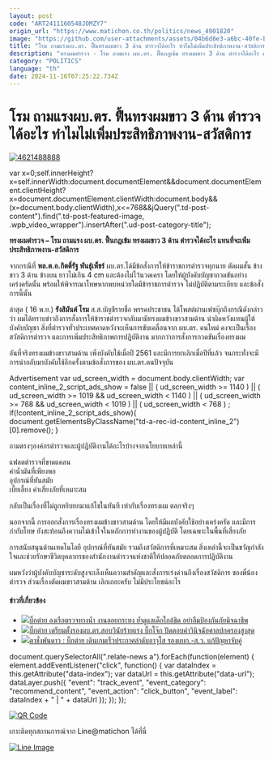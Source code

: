 ```yaml
---
layout: post
code: "ART2411160548JOMZY7"
origin_url: "https://www.matichon.co.th/politics/news_4901820"
image: "https://github.com/user-attachments/assets/04b6d8e3-a6bc-40fe-bce5-5dca8a510a9b"
title: "โรม ถามแรงผบ.ตร. ฟื้นทรงผมขาว 3 ด้าน ตำรวจได้อะไร ทำไมไม่เพิ่มประสิทธิภาพงาน-สวัสดิการ"
description: "ทรงผมตำรวจ - โรม ถามแรง ผบ.ตร. ฟื้นกฎเข้ม ทรงผมขาว 3 ด้าน ตำรวจได้อะไร แทนที่จะเพิ่มประสิทธิภาพงาน-สวัสดิการ "
category: "POLITICS"
language: "th"
date: 2024-11-16T07:25:22.734Z
---
```


# โรม ถามแรงผบ.ตร. ฟื้นทรงผมขาว 3 ด้าน ตำรวจได้อะไร ทำไมไม่เพิ่มประสิทธิภาพงาน-สวัสดิการ

[![](https://www.matichon.co.th/wp-content/uploads/2024/11/4621488888.jpg "4621488888")](https://www.matichon.co.th/wp-content/uploads/2024/11/4621488888.jpg)

var x=0;self.innerHeight?x=self.innerWidth:document.documentElement&&document.documentElement.clientHeight?x=document.documentElement.clientWidth:document.body&&(x=document.body.clientWidth),x<=768&&jQuery(".td-post-content").find(".td-post-featured-image, .wpb\_video\_wrapper").insertAfter(".ud-post-category-title");

**ทรงผมตำรวจ – โรม ถามแรง ผบ.ตร. ฟื้นกฎเข้ม ทรงผมขาว 3 ด้าน ตำรวจได้อะไร แทนที่จะเพิ่มประสิทธิภาพงาน-สวัสดิการ** 

จากกรณีที่ **พล.ต.อ.กิตติ์รัฐ พันธุ์เพ็ชร์** ผบ.ตร.ได้มีข้อสั่งการให้ข้าราชการตำรวจทุกนาย ตัดผมสั้น ข้างขาว 3 ด้าน ข้างบน ยาวไม่เกิน 4 cm และต้องไม่ไว้นวดเครา โดยให้ผู้บังคับบัญชากวดขันอย่างเคร่งครัดนั้น พร้อมให้พิจารณาโทษหากพบหน่วยใดมีข้าราชการตำรวจ ไม่ปฏิบัติตามระเบียบ และข้อสั่งการนี้นั้น

ล่าสุด ( 16 พ.ย.) **รังสิมันต์ โรม** ส.ส.บัญชีรายชื่อ พรรคประชาชน ได้โพสต์ผ่านเฟซบุ๊กถึงกรณีดังกล่าวว่า ผมได้ทราบข่าวถึงการสั่งการให้ข้าราชตำรวจกลับมามีทรงผมข้างขาวสามด้าน น่าผิดหวังแทนผู้ใต้บังคับบัญชา สิ่งที่ตำรวจทั่วประเทศคาดหวังจะเห็นการขับเคลื่อนจาก ผบ.ตร. คนใหม่ คงจะเป็นเรื่องสวัสดิการตำรวจ และการเพิ่มประสิทธิภาพการปฏิบัติงาน มากกว่าการสั่งการกวดขันเรื่องทรงผม

อันที่จริงทรงผมข้างขาวสามด้าน เพิ่งบังคับใช้เมื่อปี 2561 และมีการยกเลิกเมื่อปีที่แล้ว จนกระทั่งจะมีการนำกลับมาบังคับใช้อีกครั้งตามข้อสั่งการของ ผบ.ตร.คนปัจจุบัน

Advertisement var ud\_screen\_width = document.body.clientWidth; var content\_inline\_2\_script\_ads\_show = false || ( ud\_screen\_width >= 1140 ) || ( ud\_screen\_width >= 1019 && ud\_screen\_width < 1140 ) || ( ud\_screen\_width >= 768 && ud\_screen\_width < 1019 ) || ( ud\_screen\_width < 768 ) ; if(!content\_inline\_2\_script\_ads\_show){ document.getElementsByClassName("td-a-rec-id-content\_inline\_2")\[0\].remove(); }

ถามตรงๆองค์กรตำรวจและผู้ปฏิบัติงานได้อะไรบ้างจากนโยบายเหล่านี้

แฟลตตำรวจที่ขาดแคลน  
ค่าน้ำมันที่เพียงพอ  
อุปกรณ์ที่ทันสมัย  
เบี้ยเลี้ยง ค่าเสี่ยงภัยที่เหมาะสม

กลับเป็นเรื่องที่ไม่ถูกหยิบยกมาแก้ไขในทันที เท่ากับเรื่องทรงผม ตลกจริงๆ

นอกจากนี้ การออกสั่งการเรื่องทรงผมข้างขาวสามด้าน โดยให้มีผลบังคับใช้อย่างเคร่งครัด และมีการกำกับโทษ ยังสะท้อนถึงความไม่เข้าใจในหลักการทำงานของผู้ปฏิบัติ โดยเฉพาะในพื้นที่เสี่ยงภัย

การสนับสนุนด้านเทคโนโลยี อุปกรณ์ที่ทันสมัย รวมถึงสวัสดิการที่เหมาะสม สิ่งเหล่านี้จะเป็นขวัญกำลังใจและช่วยรักษาชีวิตบุคลากรของสำนักงานตำรวจแห่งชาติให้ปลอดภัยตลอดการปฏิบัติงาน

ผมหวังว่าผู้บังคับบัญชาระดับสูงจะเล็งเห็นความสำคัญและสั่งการเร่งด่วนถึงเรื่องสวัสดิการ ของพี่น้องตำรวจ ส่วนเรื่องตัดผมขาวสามด้าน เลิกเถอะครับ ไม่มีประโยชน์อะไร

#### ข่าวที่เกี่ยวข้อง

*   [![](https://www.matichon.co.th/wp-content/uploads/2024/11/บิีกต่าย_ลอยกระทง.jpg)บิ๊กต่าย ลงเรือตรวจทางน้ำ งานลอยกระทง ย้ำดูแลเด็กใกล้ชิด อย่าลืมป้องกันภัยมิจฉาชีพ](https://www.matichon.co.th/local/crime/news_4901039)
*   [![](https://www.matichon.co.th/wp-content/uploads/2024/11/โจ๊ก0.jpg)บิ๊กต่าย เตรียมตั้งรองผบ.ตร.สอบวินัยร้ายแรง บิ๊กโจ๊ก ปัดตอบคำวินิจฉัยศาลปกครองสูงสุด](https://www.matichon.co.th/local/crime/news_4897878)
*   [![](https://www.matichon.co.th/wp-content/uploads/2024/11/ตาชั่ง-9พย-ลงเว็ป.jpg)ตาชั่งพันดาว : บิ๊กต่าย เดินเกมเร็วประกาศลำดับอาวุโส รองผบก.-ส.ว. แก้ปัญหาจับคู่](https://www.matichon.co.th/columnists/news_4890409)

document.querySelectorAll(".relate-news a").forEach(function(element) { element.addEventListener("click", function() { var dataIndex = this.getAttribute("data-index"); var dataUrl = this.getAttribute("data-url"); dataLayer.push({ "event": "track\_event", "event\_category": "recommend\_content", "event\_action": "click\_button", "event\_label": dataIndex + " | " + dataUrl }); }); });

[![QR Code](https://www.matichon.co.th/wp-content/uploads/2023/07/wob1371z.jpg)](https://lin.ee/ht0nDxX)

เกาะติดทุกสถานการณ์จาก Line@matichon ได้ที่นี่

[![Line Image](https://www.matichon.co.th/wp-content/uploads/2023/07/th.png)](https://lin.ee/ht0nDxX)